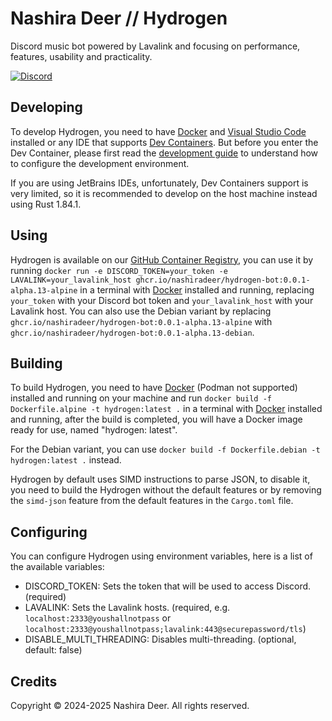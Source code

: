 # Nashira Deer // Hydrogen

Discord music bot powered by Lavalink and focusing on performance, features, usability and practicality.

[![Discord](https://img.shields.io/badge/Discord%20Bot-5865F2?style=for-the-badge&logo=discord&logoColor=%23fff)](https://discord.com/api/oauth2/authorize?client_id=1128087591179268116&permissions=275417975808&scope=bot+applications.commands)

## Developing

To develop Hydrogen, you need to have [Docker](https://docker.com)
and [Visual Studio Code](https://code.visualstudio.com) installed or any IDE that
supports [Dev Containers](https://containers.dev). But before you enter the Dev Container, please first read
the [development guide](dev/README.md) to understand how to configure the development environment.

If you are using JetBrains IDEs, unfortunately, Dev Containers support is very limited, so it is recommended to develop
on the host machine instead using Rust 1.84.1.

## Using

Hydrogen is available on
our [GitHub Container Registry](https://github.com/nashiradeer/hydrogen-bot/pkgs/container/hydrogen-bot), you can use it
by running
`docker run -e DISCORD_TOKEN=your_token -e LAVALINK=your_lavalink_host ghcr.io/nashiradeer/hydrogen-bot:0.0.1-alpha.13-alpine`
in a terminal with [Docker](https://docker.com) installed and running, replacing `your_token` with your Discord bot
token and `your_lavalink_host` with your Lavalink host. You can also use the Debian variant by replacing
`ghcr.io/nashiradeer/hydrogen-bot:0.0.1-alpha.13-alpine` with `ghcr.io/nashiradeer/hydrogen-bot:0.0.1-alpha.13-debian`.

## Building

To build Hydrogen, you need to have [Docker](https://docker.com) (Podman not supported) installed and running on your
machine and run `docker build -f Dockerfile.alpine -t hydrogen:latest .` in a terminal with [Docker](https://docker.com)
installed and running, after the build is completed, you will have a Docker image ready for use, named "hydrogen:
latest".

For the Debian variant, you can use `docker build -f Dockerfile.debian -t hydrogen:latest .` instead.

Hydrogen by default uses SIMD instructions to parse JSON, to disable it, you need to build the Hydrogen without the
default features or by removing the `simd-json` feature from the default features in the `Cargo.toml` file.

## Configuring

You can configure Hydrogen using environment variables, here is a list of the available variables:

- DISCORD_TOKEN: Sets the token that will be used to access Discord. (required)
- LAVALINK: Sets the Lavalink hosts. (required, e.g. `localhost:2333@youshallnotpass` or
  `localhost:2333@youshallnotpass;lavalink:443@securepassword/tls`)
- DISABLE_MULTI_THREADING: Disables multi-threading. (optional, default: false)

## Credits

Copyright © 2024-2025 Nashira Deer. All rights reserved.
